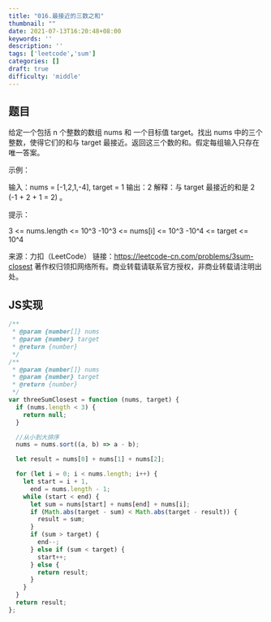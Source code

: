 ```yaml
---
title: "016.最接近的三数之和"
thumbnail: ""
date: 2021-07-13T16:20:48+08:00
keywords: ''
description: ''
tags: ['leetcode','sum']
categories: []
draft: true
difficulty: 'middle'
---
```


## 题目

给定一个包括 n 个整数的数组 nums 和 一个目标值 target。找出 nums 中的三个整数，使得它们的和与 target 最接近。返回这三个数的和。假定每组输入只存在唯一答案。

示例：

输入：nums = [-1,2,1,-4], target = 1
输出：2
解释：与 target 最接近的和是 2 (-1 + 2 + 1 = 2) 。
 

提示：

3 <= nums.length <= 10^3
-10^3 <= nums[i] <= 10^3
-10^4 <= target <= 10^4

来源：力扣（LeetCode）
链接：https://leetcode-cn.com/problems/3sum-closest
著作权归领扣网络所有。商业转载请联系官方授权，非商业转载请注明出处。


## JS实现

```javascript
/**
 * @param {number[]} nums
 * @param {number} target
 * @return {number}
 */
/**
 * @param {number[]} nums
 * @param {number} target
 * @return {number}
 */
var threeSumClosest = function (nums, target) {
  if (nums.length < 3) {
    return null;
  }

  //从小到大排序
  nums = nums.sort((a, b) => a - b);

  let result = nums[0] + nums[1] + nums[2];

  for (let i = 0; i < nums.length; i++) {
    let start = i + 1,
      end = nums.length - 1;
    while (start < end) {
      let sum = nums[start] + nums[end] + nums[i];
      if (Math.abs(target - sum) < Math.abs(target - result)) {
        result = sum;
      }
      if (sum > target) {
        end--;
      } else if (sum < target) {
        start++;
      } else {
        return result;
      }
    }
  }
  return result;
};
```
